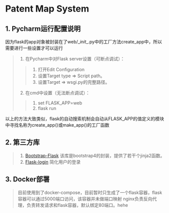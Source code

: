 # Patent Map System
## 1. Pycharm运行配置说明
因为flask的app对象被封装在了web/\__init__.py中的工厂方法create_app中，所以需要进行一些设置才可以运行
>1. 在Pycharm中对Flask server设置（可断点调试）：
>>   1. 打开Edit Configuration
>>   2. 设置Target type => Script path。
>>   3. 设置Target => wsgi.py的完整路径。
>2. 在cmd中设置（无法断点调试）：
>>   1. set FLASK_APP=web
>>   2. flask run

以上的方法大致类似，flask的自动搜索机制会自动从FLASK_APP的值定义的模块中寻找名称为create_app()或make_app()的工厂函数
## 2. 第三方库
>1. [Bootstrap-Flask](https://bootstrap-flask.readthedocs.io/en/latest/)
>该库是bootstrap4的封装，提供了若干个jinja2函数。
>2. [Flask-login](https://flask-login.readthedocs.io/en/latest/)
>简化用户的登录
## 3. Docker部署
>目前使用到了docker-compose，目前暂时只生成了一个flask容器，flask容器可以通过5000端口访问，该容器并未做端口映射
>nginx负责反向代理，负责转发请求和flask容器，默认绑定80端口。hehe


